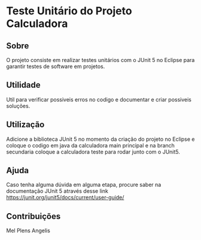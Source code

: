 # Teste Unitário do Projeto Calculadora


## Sobre
O projeto consiste em realizar testes unitários com o JUnit 5 no Eclipse para garantir testes de software em projetos.

## Utilidade
Util para verificar possiveis erros no codigo e documentar e criar possiveis soluções.

## Utilização
Adicione a biblioteca JUnit 5 no momento da criação do projeto no Eclipse e coloque o codigo em java da calculadora main principal e na branch secundaria coloque a calculadora teste para rodar junto com o JUnit5.

## Ajuda
Caso tenha alguma dúvida em alguma etapa, procure saber na documentação JUnit 5 através desse link https://junit.org/junit5/docs/current/user-guide/

## Contribuições
Mel Plens Angelis









